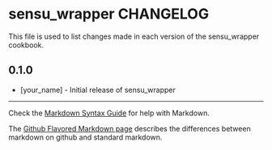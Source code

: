 sensu_wrapper CHANGELOG
=======================

This file is used to list changes made in each version of the sensu_wrapper cookbook.

0.1.0
-----
- [your_name] - Initial release of sensu_wrapper

- - -
Check the [Markdown Syntax Guide](http://daringfireball.net/projects/markdown/syntax) for help with Markdown.

The [Github Flavored Markdown page](http://github.github.com/github-flavored-markdown/) describes the differences between markdown on github and standard markdown.
